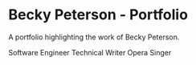 # Becky Peterson - Portfolio

A portfolio highlighting the work of Becky Peterson.

Software Engineer
Technical Writer
Opera Singer